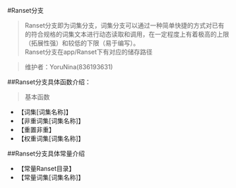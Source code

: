 #Ranset分支

>Ranset分支即为词集分支，词集分支可以通过一种简单快捷的方式对已有的符合规格的词集文本进行动态读取和调用，在一定程度上有着极高的上限（拓展性强）和较低的下限（易于编写）。  
Ranset分支在app/Ranset下有对应的储存路径

>维护者：YoruNina(836193631)

##Ranset分支具体函数介绍：
>基本函数

* 【词集[词集名称]】
* 【非重词集[词集名称]】
* 【重置非重】
* 【权重词集[词集名称]】

##Ranset分支具体常量介绍

* 【常量Ranset目录】
* 【常量词集[词集名称]】